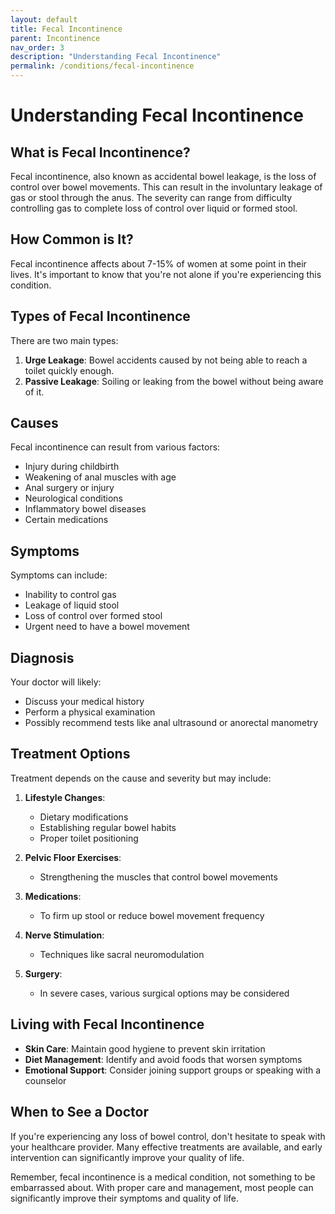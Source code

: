 ```yaml
---
layout: default
title: Fecal Incontinence
parent: Incontinence
nav_order: 3
description: "Understanding Fecal Incontinence"
permalink: /conditions/fecal-incontinence
---
```


# Understanding Fecal Incontinence

## What is Fecal Incontinence?

Fecal incontinence, also known as accidental bowel leakage, is the loss of control over bowel movements. This can result in the involuntary leakage of gas or stool through the anus. The severity can range from difficulty controlling gas to complete loss of control over liquid or formed stool.

## How Common is It?

Fecal incontinence affects about 7-15% of women at some point in their lives. It's important to know that you're not alone if you're experiencing this condition.

## Types of Fecal Incontinence

There are two main types:
1. **Urge Leakage**: Bowel accidents caused by not being able to reach a toilet quickly enough.
2. **Passive Leakage**: Soiling or leaking from the bowel without being aware of it.

## Causes

Fecal incontinence can result from various factors:
- Injury during childbirth
- Weakening of anal muscles with age
- Anal surgery or injury
- Neurological conditions
- Inflammatory bowel diseases
- Certain medications

## Symptoms

Symptoms can include:
- Inability to control gas
- Leakage of liquid stool
- Loss of control over formed stool
- Urgent need to have a bowel movement

## Diagnosis

Your doctor will likely:
- Discuss your medical history
- Perform a physical examination
- Possibly recommend tests like anal ultrasound or anorectal manometry

## Treatment Options

Treatment depends on the cause and severity but may include:

1. **Lifestyle Changes**:
   - Dietary modifications
   - Establishing regular bowel habits
   - Proper toilet positioning

2. **Pelvic Floor Exercises**:
   - Strengthening the muscles that control bowel movements

3. **Medications**:
   - To firm up stool or reduce bowel movement frequency

4. **Nerve Stimulation**:
   - Techniques like sacral neuromodulation

5. **Surgery**:
   - In severe cases, various surgical options may be considered

## Living with Fecal Incontinence

- **Skin Care**: Maintain good hygiene to prevent skin irritation
- **Diet Management**: Identify and avoid foods that worsen symptoms
- **Emotional Support**: Consider joining support groups or speaking with a counselor

## When to See a Doctor

If you're experiencing any loss of bowel control, don't hesitate to speak with your healthcare provider. Many effective treatments are available, and early intervention can significantly improve your quality of life.

Remember, fecal incontinence is a medical condition, not something to be embarrassed about. With proper care and management, most people can significantly improve their symptoms and quality of life.